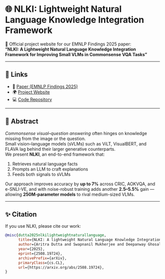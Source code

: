# 🌐 NLKI: Lightweight Natural Language Knowledge Integration Framework

📌 Official project website for our EMNLP Findings 2025 paper:  
**“NLKI: A Lightweight Natural Language Knowledge Integration Framework for Improving Small VLMs in Commonsense VQA Tasks”**

---

## 🔗 Links
- 📄 [Paper (EMNLP Findings 2025)](https://arxiv.org/abs/2508.19724)  
- 🌍 [Project Website](https://beingdutta.github.io/NLKI-Project-Page-EMNLP-2025-Findings/)  
- 💻 [Code Repository](https://github.com/beingdutta/NLKI-Lightweight-Natural-Language-Knowledge-Integration-Framework)  

---

## 📝 Abstract
*Commonsense visual–question answering* often hinges on knowledge missing from the image or the question.  
Small vision–language models (sVLMs) such as ViLT, VisualBERT, and FLAVA lag behind their larger generative counterparts.  
We present **NLKI**, an end-to-end framework that:  
1. Retrieves natural language facts  
2. Prompts an LLM to craft explanations  
3. Feeds both signals to sVLMs  

Our approach improves accuracy by **up to 7%** across CRIC, AOKVQA, and e-SNLI-VE, and with noise-robust training adds another **2.5–5.5%** gain — allowing **250M-parameter models** to rival medium-sized VLMs.

---

## ✨ Citation
If you use NLKI, please cite our work:

```bibtex
@misc{dutta2025nlkilightweightnaturallanguage,
      title={NLKI: A lightweight Natural Language Knowledge Integration Framework for Improving Small VLMs in Commonsense VQA Tasks}, 
      author={Aritra Dutta and Swapnanil Mukherjee and Deepanway Ghosal and Somak Aditya},
      year={2025},
      eprint={2508.19724},
      archivePrefix={arXiv},
      primaryClass={cs.CL},
      url={https://arxiv.org/abs/2508.19724}, 
}
